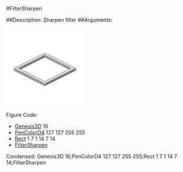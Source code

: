#FilterSharpen

##Description: Sharpen filter
##Arguments: 

![](FilterSharpen-Iso.png)

Figure Code:
- [Genesis3D](Genesis3D.md) 16
- [PenColorD4](PenColorD4.md) 127 127 255 255
- [Rect](Rect.md) 1 7 1 14 7 14
- [FilterSharpen](FilterSharpen.md)

Condensed: Genesis3D 16;PenColorD4 127 127 255 255;Rect 1 7 1 14 7 14;FilterSharpen

